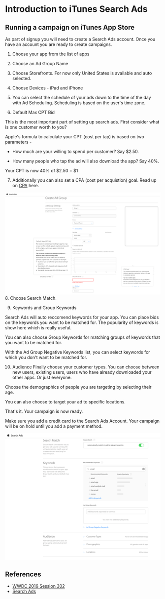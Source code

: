 # Introduction to iTunes Search Ads

## Running a campaign on iTunes App Store

As part of signup you will need to create a Search Ads account. Once you have an account you are ready to create campaigns.

1. Choose your app from the list of apps

2. Choose an Ad Group Name

3. Choose Storefronts. For now only United States is available and auto selected.

4. Choose Devices - iPad and iPhone

5. You can select the schedule of your ads down to the time of the day with Ad Scheduling. Scheduling is based on the user's time zone.

6. Default Max CPT Bid

  This is the most important part of setting up search ads. First consider what is one customer worth to you?

  Apple's formula to calculate your CPT (cost per tap) is based on two parameters -

  * How much are your willing to spend per customer? Say $2.50.

  * How many people who tap the ad will also download the app? Say 40%.

  Your CPT is now 40% of $2.50 = $1

7. Additionally you can also set a CPA (cost per acquistion) goal. Read up on [CPA](https://en.wikipedia.org/wiki/Cost_per_action) here.

![Search Ads Bidding](/search-ads-bid.png)
8. Choose Search Match.

9. Keywords and Group Keywords

  Search Ads will auto reccomend keywords for your app. You can place bids on the keywords you want to be matched for. The popularity of keywords is show here which is really useful.

  You can also choose Group Keywords for matching groups of keywords that you want to be matched for.

  With the Ad Group Negative Keywords list, you can select keywords for which you don't want to be matched for.

10. Audience
Finally choose your customer types. You can choose between new users, existing users, users who have already downloaded your other apps. Or just everyone.

  Choose the demographics of people you are targeting by selecting their age.

  You can also choose to target your ad to specific locations.

That's it. Your campaign is now ready.

Make sure you add a credit card to the Search Ads Account. Your campaign will be on hold until you add a payment method.

![Search Ads Keywords](/search-ads-keywords.png)

## References
* [WWDC 2016 Session 302](https://developer.apple.com/videos/play/wwdc2016/302/)
* [Search Ads](https://app.searchads.apple.com/)
